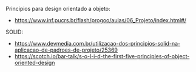 Principios para design orientado a objeto:
- https://www.inf.pucrs.br/flash/progoo/aulas/06_Projeto/index.html#/

SOLID:
- https://www.devmedia.com.br/utilizacao-dos-principios-solid-na-aplicacao-de-padroes-de-projeto/25369
- https://scotch.io/bar-talk/s-o-l-i-d-the-first-five-principles-of-object-oriented-design
